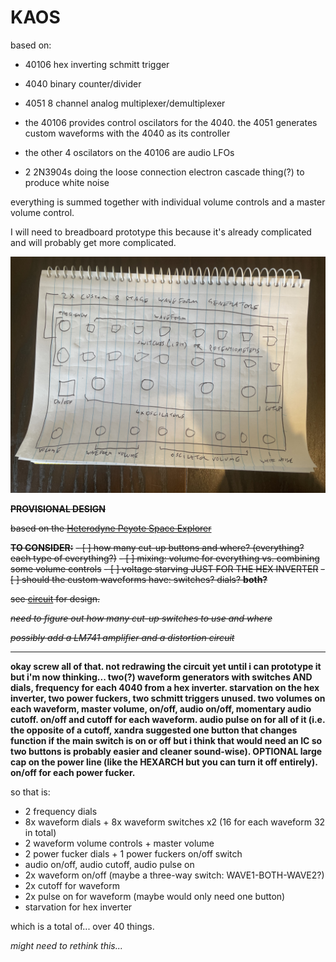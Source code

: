 # KAOS

based on:

* 40106 hex inverting schmitt trigger
* 4040 binary counter/divider
* 4051 8 channel analog multiplexer/demultiplexer  


* the 40106 provides control oscilators for the 4040. the 4051 generates custom waveforms with the 4040 as its controller
* the other 4 oscilators on the 40106 are audio LFOs
* 2 2N3904s doing the loose connection electron cascade thing(?) to produce white noise

everything is summed together with individual volume controls and a master volume control.  

I will need to breadboard prototype this because it's already complicated and will probably get more complicated.

![kaos](kaos.jpg)

~~**PROVISIONAL DESIGN**~~  

~~based on the [Heterodyne Peyote Space Explorer](http://beavisaudio.com/projects/cmossynthesizers)~~  

~~**TO CONSIDER:**~~
~~- [ ] how many cut-up buttons and where? (everything? each type of everything?)~~
~~- [ ] mixing: volume for everything vs. combining some volume controls~~
~~- [ ] voltage starving JUST FOR THE HEX INVERTER~~
~~- [ ] should the custom waveforms have: switches? dials? **both?**~~

~~see [circuit](circuit) for design.~~  

~~_need to figure out how many cut-up switches to use and where_~~  

~~_possibly add a LM741 amplifier and a distortion circuit_~~  

---

**okay screw all of that. not redrawing the circuit yet until i can prototype it but i'm now thinking... two(?) waveform generators with switches AND dials, frequency for each 4040 from a hex inverter. starvation on the hex inverter, two power fuckers, two schmitt triggers unused. two volumes on each waveform, master volume, on/off, audio on/off, momentary audio cutoff. on/off and cutoff for each waveform. audio pulse on for all of it (i.e. the opposite of a cutoff, xandra suggested one button that changes function if the main switch is on or off but i think that would need an IC so two buttons is probably easier and cleaner sound-wise). OPTIONAL large cap on the power line (like the HEXARCH but you can turn it off entirely). on/off for each power fucker.**  

so that is:

* 2 frequency dials
* 8x waveform dials + 8x waveform switches x2 (16 for each waveform 32 in total)
* 2 waveform volume controls + master volume
* 2 power fucker dials + 1 power fuckers on/off switch
* audio on/off, audio cutoff, audio pulse on
* 2x waveform on/off (maybe a three-way switch: WAVE1-BOTH-WAVE2?)
* 2x cutoff for waveform
* 2x pulse on for waveform (maybe would only need one button)
* starvation for hex inverter

which is a total of... over 40 things.  

_might need to rethink this..._
